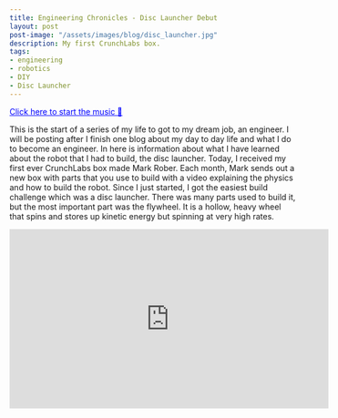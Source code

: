 ```yaml
---
title: Engineering Chronicles - Disc Launcher Debut
layout: post
post-image: "/assets/images/blog/disc_launcher.jpg"
description: My first CrunchLabs box.
tags:
- engineering
- robotics
- DIY
- Disc Launcher
---
```


<p id="play-music" style="cursor: pointer; color: blue; text-decoration: underline;">
  Click here to start the music 🎵
</p>

<audio id=" Click here to start the music 🎵" loop>
  <source src="https://cdn.voicemod.net/sounds/2023/09/9d163cb1-4d2d-4112-9845-08c762f6c313.mp3" type="audio/mpeg">
</audio>

<script>
  document.addEventListener("DOMContentLoaded", function () {
    document.getElementById("play-music").addEventListener("click", function () {
      const audio = document.getElementById("https://cdn.voicemod.net/sounds/2023/09/9d163cb1-4d2d-4112-9845-08c762f6c313.mp3");
      audio.play().catch(function (error) {
        console.error("Playback failed:", error);
      });
    });
  });
</script>

This is the start of a series of my life to got to my dream job, an engineer. I will be posting after I finish one blog about my day to day life and what I do to become an engineer. In here is information about what I have learned about the robot that I had to build, the disc launcher.
Today, I received my first ever CrunchLabs box made Mark Rober. Each month, Mark sends out a new box with parts that you use to build with a video explaining the physics and how to build the robot. Since I just started, I got the easiest build challenge which was a disc launcher. There was many parts used to build it, but the most important part was the flywheel. It is a hollow, heavy wheel that spins and stores up kinetic energy but spinning at very high rates.


<iframe width="560" height="315" src="https://www.youtube.com/embed/Nw6ry2apRAQ" frameborder="0" allow="accelerometer; autoplay; encrypted-media; gyroscope; picture-in-picture" allowfullscreen></iframe>
